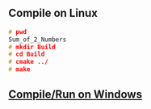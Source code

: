 ## Compile on Linux
```c
# pwd
Sum_of_2_Numbers
# mkdir Build
# cd Build 
# cmake ../
# make
```

## [Compile/Run on Windows](../)
